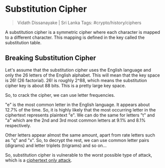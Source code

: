 # Substitution Cipher

> Vidath Dissanayake | Sri Lanka
> Tags: #crypto/history/ciphers

A substitution cipher is a symmetric cipher where each character is mapped to a different character. This mapping is defined in the key called the substitution table.

## Breaking Substitution Cipher

Let's assume that the substitution cipher uses the English language and only the 26 letters of the English alphabet. This will mean that the key space is 26! (26 factorial). 26! is roughly 2^88, which means the substitution cipher key is about 88 bits. This is a pretty large key space.

So, to crack the cipher, we can use letter frequencies.

"e" is the most common letter in the English language. It appears about 12.7% of the time. So, it is highly likely that the most occurring letter in the ciphertext represents plaintext "e". We can do the same for letters "t" and "a" which are the 2nd and 3rd most common letters at 9.1% and 8.1% respectively.

Other letters appear almost the same amount, apart from rate letters such as "q" and "x". So, to decrypt the rest, we can use common letter pairs (digrams) and letter triplets (trigrams) and so on...

So, substitution cipher is vulnerable to the worst possible type of attack, which is a [ciphertext only attack](../../attacks/ciphertext%20only%20attack.md).